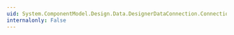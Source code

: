 ```yaml
---
uid: System.ComponentModel.Design.Data.DesignerDataConnection.ConnectionString
internalonly: False
---
```

